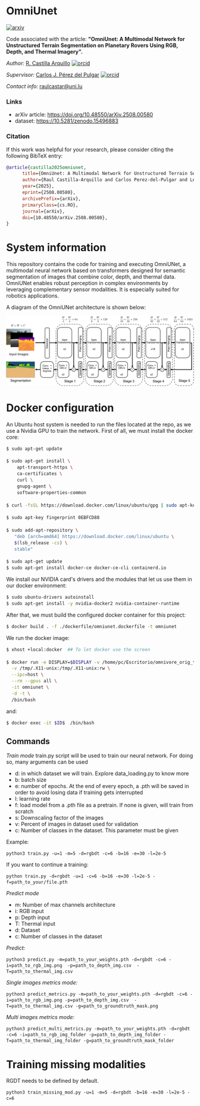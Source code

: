 # OmniUnet

[![arxiv](https://img.shields.io/badge/arXiv-2508.00580-b31b1b.svg)](https://doi.org/10.48550/arXiv.2508.00580)

Code associated with the article: **"OmniUnet: A Multimodal Network for Unstructured Terrain Segmentation on Planetary Rovers Using RGB, Depth, and Thermal Imagery".**

*Author:* [R. Castilla Arquillo](https://github.com/raulcastar) [![orcid](https://orcid.org/sites/default/files/images/orcid_16x16.png)](https://orcid.org/0000-0003-4203-8069)

*Supervisor:* [Carlos J. Pérez del Pulgar](https://github.com/carlibiri) [![orcid](https://orcid.org/sites/default/files/images/orcid_16x16.png)](https://orcid.org/0000-0001-5819-8310)

*Contact info:* raulcastar@uni.lu

### Links

- arXiv article: <https://doi.org/10.48550/arXiv.2508.00580>
- dataset: <https://10.5281/zenodo.15496883>

### Citation

If this work was helpful for your research, please consider citing the following BibTeX entry:
```BibTeX
@article{castilla2025omniunet,
      title={OmniUnet: A Multimodal Network for Unstructured Terrain Segmentation on Planetary Rovers Using RGB, Depth, and Thermal Imagery}, 
      author={Raul Castilla-Arquillo and Carlos Perez-del-Pulgar and Levin Gerdes and Alfonso Garcia-Cerezo and Miguel A. Olivares-Mendez},
      year={2025},
      eprint={2508.00580},
      archivePrefix={arXiv},
      primaryClass={cs.RO},
      journal={arXiv},
      doi={10.48550/arXiv.2508.00580},
}
```

#  System information <a name="sys_info"></a>
This repository contains the code for training and executing OmniUNet, a multimodal neural network based on transformers designed for semantic segmentation of images that combine color, depth, and thermal data. OmniUNet enables robust perception in complex environments by leveraging complementary sensor modalities. It is especially suited for robotics applications.

A diagram of the OmniUNet architecture is shown below:

<div align="center">
<img src="docs/omniunet_diagram.png" alt="OmniUnet diagram" width="600"/>
</div>


# Docker configuration

An Ubuntu host system is needed to run the files located at the repo, as we use a Nvidia GPU to train the network. First of all, we must install the docker core:

```bash
$ sudo apt-get update

$ sudo apt-get install \
    apt-transport-https \
    ca-certificates \
    curl \
    gnupg-agent \
    software-properties-common
    
$ curl -fsSL https://download.docker.com/linux/ubuntu/gpg | sudo apt-key add -

$ sudo apt-key fingerprint 0EBFCD88

$ sudo add-apt-repository \
   "deb [arch=amd64] https://download.docker.com/linux/ubuntu \
   $(lsb_release -cs) \
   stable"
   
$ sudo apt-get update
$ sudo apt-get install docker-ce docker-ce-cli containerd.io

```
We install our NVIDIA card's drivers and the modules that let us use them in our docker environment:

```bash
$ sudo ubuntu-drivers autoinstall
$ sudo apt-get install -y nvidia-docker2 nvidia-container-runtime
```

After that, we must build the configured docker container for this project:

```bash
$ docker build . -f ./dockerfile/omniunet.dockerfile -t omniunet 
```

We run the docker image:

```bash
$ xhost +local:docker  ## To let docker use the screen

$ docker run -e DISPLAY=$DISPLAY -v /home/pc/Escritorio/omnivore_orig_tests:/home/omnivore \
  -v /tmp/.X11-unix:/tmp/.X11-unix:rw \
  --ipc=host \
  --rm --gpus all \
  -it omniunet \
  -d -t \
  /bin/bash
```

and:

```bash
$ docker exec -it $ID$  /bin/bash
```

## Commands
*Train mode*
train.py script will be used to train our neural network. For doing so, many arguments can be used
- d: in which dataset we will train. Explore data_loading.py to know more
- b: batch size
- e: number of epochs. At the end of every epoch, a .pth will be saved in order to avoid losing data if training gets interrupted
- l: learning rate
- f: load model from a .pth file as a pretrain. If none is given, will train from scratch
- s: Downscaling factor of the images
- v: Percent of images in dataset used for validation
- c: Number of classes in the dataset. This parameter must be given

Example:
```
python3 train.py -u=1 -m=5 -d=rgbdt -c=6 -b=16 -e=30 -l=2e-5
```

If you want to continue a training:
```
python train.py -d=rgbdt -u=1 -c=6 -b=16 -e=30 -l=2e-5 -f=path_to_your/file.pth
```

*Predict mode*

- m: Number of max channels architecture
- i: RGB input
- p: Depth input
- T: Thermal input
- d: Dataset
- c: Number of classes in the dataset

*Predict:*
```
python3 predict.py -m=path_to_your_weights.pth -d=rgbdt -c=6 -i=path_to_rgb_img.png  -p=path_to_depth_img.csv  -T=path_to_thermal_img.csv
```

*Single images metrics mode:*
```
python3 predict_metrics.py -m=path_to_your_weights.pth -d=rgbdt -c=6 -i=path_to_rgb_img.png -p=path_to_depth_img.csv  -T=path_to_thermal_img.csv -g=path_to_groundtruth_mask.png
```

*Multi images metrics mode:*
```
python3 predict_multi_metrics.py -m=path_to_your_weights.pth -d=rgbdt -c=6 -i=path_to_rgb_img_folder -p=path_to_depth_img_folder -T=path_to_thermal_img_folder -g=path_to_groundtruth_mask_folder
```

# Training missing modalities
RGDT needs to be defined by default.
```
python3 train_missing_mod.py -u=1 -m=5 -d=rgbdt -b=16 -e=30 -l=2e-5 -c=6 
```
